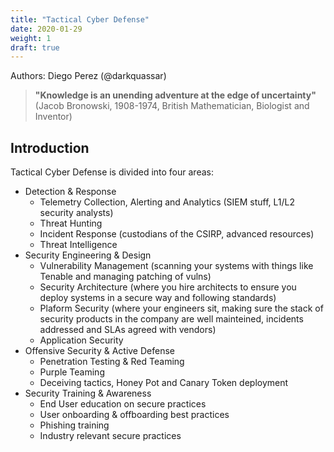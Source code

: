 ```yaml
---
title: "Tactical Cyber Defense"
date: 2020-01-29
weight: 1
draft: true
---
```


Authors: Diego Perez (@darkquassar)

> **"Knowledge is an unending adventure at the edge of uncertainty"**
> (Jacob Bronowski, 1908-1974, British Mathematician, Biologist and Inventor)

## Introduction


Tactical Cyber Defense is divided into four areas: 

- Detection & Response
	- Telemetry Collection, Alerting and Analytics (SIEM stuff, L1/L2 security analysts)
	- Threat Hunting
	- Incident Response (custodians of the CSIRP, advanced resources)
	- Threat Intelligence
- Security Engineering & Design
	- Vulnerability Management (scanning your systems with things like Tenable and managing patching of vulns)
	- Security Architecture (where you hire architects to ensure you deploy systems in a secure way and following standards)
	- Plaform Security (where your engineers sit, making sure the stack of security products in the company are well mainteined, incidents addressed and SLAs agreed with vendors)
	- Application Security
- Offensive Security & Active Defense
	- Penetration Testing & Red Teaming
	- Purple Teaming
	- Deceiving tactics, Honey Pot and Canary Token deployment
- Security Training & Awareness
	- End User education on secure practices
	- User onboarding & offboarding best practices
	- Phishing training
	- Industry relevant secure practices